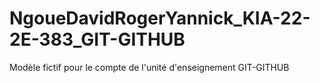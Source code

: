 # NgoueDavidRogerYannick_KIA-22-2E-383_GIT-GITHUB
Modèle fictif pour le compte de l'unité d'enseignement GIT-GITHUB
